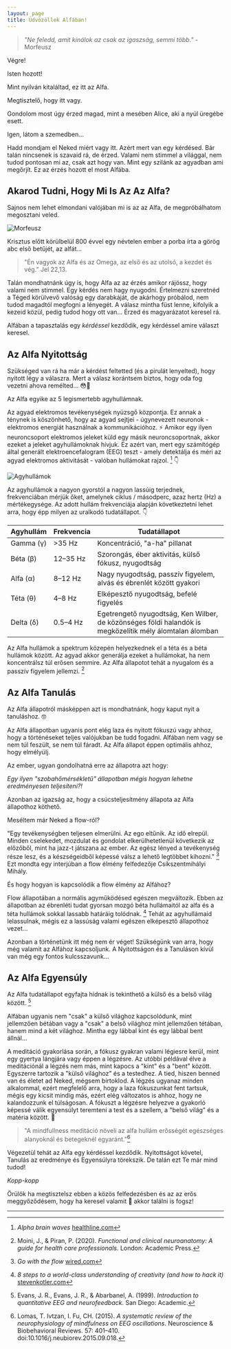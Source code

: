 ```yaml
---
layout: page
title: Üdvözöllek Alfában!
---
```


> *"Ne feledd, amit kínálok az csak az igaszság, semmi több."* - Morfeusz

Végre!

Isten hozott! 

Mint nyilván kitaláltad, ez itt az Alfa.

Megtisztelő, hogy itt vagy. 

Gondolom most úgy érzed magad, mint a mesében Alice, aki a nyúl üregébe esett.

Igen, látom a szemedben... 

Hadd mondjam el Neked miért vagy itt. Azért mert van egy kérdésed. Bár talán nincsenek is szavaid rá, de érzed. Valami nem stimmel a világgal, nem tudod pontosan mi az, csak azt hogy van. Mint egy szilánk az agyadban ami megőrjít. Ez az érzés hozott el most Alfába. 

## Akarod Tudni, Hogy Mi Is Az Az Alfa?

Sajnos nem lehet elmondani valójában mi is az az Alfa, de megpróbálhatom megosztani veled.

![Morfeusz](https://alfablog.github.io/assets/img/Morfeusz2.png)

Krisztus előtt körülbelül 800 évvel egy névtelen ember a porba írta a görög abc első betűjét, az alfát...

> "Én vagyok az Alfa és az Omega, az első és az utolsó, a kezdet és vég.” Jel 22,13. 

Talán mondhatnánk úgy is, hogy Alfa az az érzés amikor rájössz, hogy valami nem stimmel. Egy kérdés nem hagy nyugodni. Értelmezni szeretnéd a Téged körülvevő valóság egy darabkáját, de akárhogy próbálod, nem tudod magadtól megfogni a lényegét. A válasz mintha füst lenne, kifolyik a kezeid közül, pedig tudod hogy ott van... Érzed és magyarázatot keresel rá.

Alfában a tapasztalás egy *kérdéssel* kezdődik, egy kérdéssel amire választ keresel.

## Az Alfa Nyitottság

Szükséged van rá ha már a kérdést feltetted (és a pirulát lenyelted), hogy nyitott légy a válaszra. Mert a válasz korántsem biztos, hogy oda fog vezetni ahova remélted... 😳🍋

Az Alfa egyike az 5 legismertebb agyhullámnak. 

Az agyad elektromos tevékenységek nyüzsgő központja. Ez annak a ténynek is köszönhető, hogy az agyad sejtjei - úgynevezett neuronok - elektromos energiát használnak a kommunikációhoz. ⚡ Amikor egy ilyen neuroncsoport elektromos jeleket küld egy másik neuroncsoportnak, akkor ezeket a jeleket agyhullámoknak hívjuk. Ez azért van, mert egy számítógép által generált elektroencefalogram (EEG) teszt - amely detektálja és méri az agyad elektromos aktivitását - valóban hullámokat rajzol. [^1] 👇

![Agyhullámok](https://alfablog.github.io/assets/img/Agyhullámok4.png)

Az agyhullámok a nagyon gyorstól a nagyon lassúig terjednek, frekvenciában mérjük őket, amelynek ciklus / másodperc, azaz hertz (Hz) a mértékegysége. Az adott hullám frekvenciája alapján következtetni lehet arra, hogy épp milyen az uralkodó tudatállapot. 👇

Agyhullám        | Frekvencia             | Tudatállapot          
--------------------- | --------------------- | --------------------- 
Gamma (γ)             | >35 Hz                | Koncentráció,  "a-ha" pillanat     
Béta (β)              | 12–35 Hz              | Szorongás, éber aktivitás, külső fókusz, nyugodtság 
Alfa (α)           | 8–12 Hz               | Nagy nyugodtság, passzív figyelem, alvás és ébrenlét között gyakori
Téta (θ)             | 4–8 Hz                | Elképesztő nyugodtság, befelé figyelés
Delta (δ)             | 0.5–4 Hz              | Egetrengető nyugodtság, Ken Wilber, de közönséges földi halandók is megközelítik mély álomtalan álomban

Az Alfa hullámok a spektrum közepén helyezkednek el a téta és a béta hullámok között. Az agyad akkor generálja ezeket a hullámokat, ha nem koncentrálsz túl erősen semmire. Az Alfa állapotot tehát a nyugalom és a passzív figyelem jellemzi. [^2]

## Az Alfa Tanulás

Az Alfa állapotról másképpen azt is mondhatnánk, hogy kaput nyit a tanuláshoz. 🤓

Az Alfa állapotban ugyanis pont elég laza és nyitott fókuszú vagy ahhoz, hogy a történéseket teljes valójukban be tudd fogadni. Alfában nem vagy se nem túl feszült, se nem túl fáradt. Az Alfa állapot éppen optimális ahhoz, hogy elmélyülj.

Az ember, ugyan gondolhatná erre az állapotra azt hogy: 

*Egy ilyen "szobahőmérsékletű" állapotban mégis hogyan lehetne eredményesen teljesíteni?!* 

Azonban az igazság az, hogy a  csúcsteljesítmény állapota az Alfa állapothoz köthető. 

Meséltem már Neked a flow-ról?

"Egy tevékenységben teljesen elmerülni. Az ego eltűnik. Az idő elrepül. Minden cselekedet, mozdulat és gondolat elkerülhetetlenül következik az előzőből, mint ha jazz-t játszana az ember. Az egész lényed a tevékenység része lesz, és a készségeidből képessé válsz a lehető legtöbbet kihozni." [^3] Ezt mondta egy interjúban a flow élmény felfedezője Csíkszentmihályi Mihály. 

És hogy hogyan is kapcsolódik a flow élmény az Alfához?

Flow állapotában a normális agyműködésed egészen megváltozik. Ebben az állapotban az ébrenléti tudat gyorsan mozgó béta hullámaitól az alfa és a téta hullámok sokkal lassabb határáig tolódnak. [^4] Tehát az agyhullámaid lelassulnak, mégis ez a lassúság valami egészen elképesztő állapothoz vezet...

Azonban a történetünk itt még nem ér véget! Szükségünk van arra, hogy még valamit az Alfához kapcsoljunk. A Nyitottságon és a Tanuláson kívül van még egy fontos kulcsszavunk... 

## Az Alfa Egyensúly 

Az Alfa tudatállapot egyfajta hídnak is tekinthető a külső és a belső világ között. [^5] 

Alfában ugyanis nem "csak" a külső világhoz kapcsolódunk, mint jellemzően bétában vagy a "csak" a belső világhoz mint jellemzően tétában, hanem mind a két világhoz. Mintha egy lábbal kint és egy lábbal bent állnál...

A meditáció gyakorlása során, a fókusz gyakran valami légiesre kerül, mint egy gyertya lángjára vagy éppen a légzésre. Az utóbbi példával élve a meditációnál a légzés nem más, mint kapocs a "kint" és a "bent" között. Egyszerre tartozik a "külső világhoz" és a testedhez. A tied, hiszen benned van és életet ad Neked, mégsem birtoklod. A légzés ugyanaz minden alkalommal, ezért megfelelő arra, hogy a laza fókuszunkat fent tartsuk, mégis egy kicsit mindig más, ezért elég változatos is ahhoz, hogy ne kalandozzunk el túlságosan. A fókuszt a légzésre helyezve a gyakorló képessé válik egyensúlyt teremteni a test és a szellem, a "belső világ" és a matéria között. 👐 

> "A mindfullness meditáció növeli az alfa hullám erősségét egészséges alanyoknál és betegeknél egyaránt."[^6]

Végezetül tehát az Alfa egy kérdéssel kezdődik. Nyitottságot követel, Tanulás az eredménye és Egyensúlyra törekszik. De talán ezt Te már mind tudod!  

*Kopp-kopp*

Örülök ha megtisztelsz ebben a közös felfedezésben és az az erős meggyőződésem, hogy ha keresel valamit 🐇 akkor találni is fogsz!

---

[^1]: *Alpha brain waves* [healthline.com](https://www.healthline.com/health/alpha-brain-waves)
[^2]: Moini, J., &amp; Piran, P. (2020). *Functional and clinical neuroanatomy: A guide for health care professionals.* London: Academic Press.
[^3]: *Go with the flow* [wired.com](https://www.wired.com/1996/09/czik/)
[^4]: *8 steps to a world-class understanding of creativity (and how to hack it)* [stevenkotler.com](https://www.stevenkotler.com/rabbit-hole/8-steps-to-a-world-class-understanding-of-creativity)
[^5]: Evans, J. R., Evans, J. R., &amp; Abarbanel, A. (1999). *Introduction to quantitative EEG and neurofeedback.* San Diego: Academic.
[^6]: Lomas, T. Ivtzan, I. Fu, CH. (2015). *A systematic review of the neurophysiology of mindfulness on EEG oscillations*. Neuroscience & Biobehavioral Reviews. 57: 401–410. doi:10.1016/j.neubiorev.2015.09.018.
